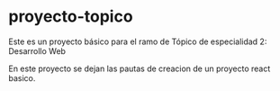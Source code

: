# proyecto-topico
Este es un proyecto básico para el ramo de Tópico de especialidad 2: Desarrollo Web

En este proyecto se dejan las pautas de creacion de un proyecto react basico.